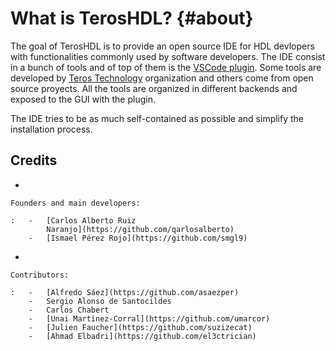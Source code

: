 # What is TerosHDL? {#about}

The goal of TerosHDL is to provide an open source IDE for HDL devlopers
with functionalities commonly used by software developers. The IDE
consist in a bunch of tools and of top of them is the [VSCode
plugin](https://marketplace.visualstudio.com/items?itemName=teros-technology.teroshdl).
Some tools are developed by [Teros
Technology](https://github.com/TerosTechnology) organization and others
come from open source proyects. All the tools are organized in different
backends and exposed to the GUI with the plugin.

The IDE tries to be as much self-contained as possible and simplify the
installation process.

## Credits

-   

    Founders and main developers:

    :   -   [Carlos Alberto Ruiz
            Naranjo](https://github.com/qarlosalberto)
        -   [Ismael Pérez Rojo](https://github.com/smgl9)

-   

    Contributors:

    :   -   [Alfredo Sáez](https://github.com/asaezper)
        -   Sergio Alonso de Santocildes
        -   Carlos Chabert
        -   [Unai Martinez-Corral](https://github.com/umarcor)
        -   [Julien Faucher](https://github.com/suzizecat)
        -   [Ahmad Elbadri](https://github.com/el3ctrician)
